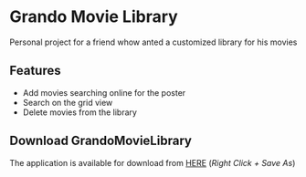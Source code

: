 # Grando Movie Library

Personal project for a friend whow anted a customized library for his movies


## Features

- Add movies searching online for the poster
- Search on the grid view
- Delete movies from the library

## Download GrandoMovieLibrary

The application is available for download from [HERE](/Grando.zip) (_Right Click + Save As_)
